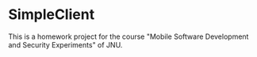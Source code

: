 # SimpleClient

This is a homework project for the course "Mobile Software Development and Security Experiments" of JNU.
